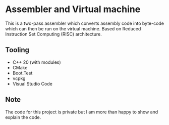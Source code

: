 # Assembler and Virtual machine
This is a two-pass assembler which converts assembly code into byte-code which can then be run on the virtual machine. Based on Reduced Instruction Set Computing (RISC) architecture.

## Tooling
- C++ 20 (with modules)
- CMake
- Boot.Test
- vcpkg
- Visual Studio Code

## Note
The code for this project is private but I am more than happy to show and explain the code.
